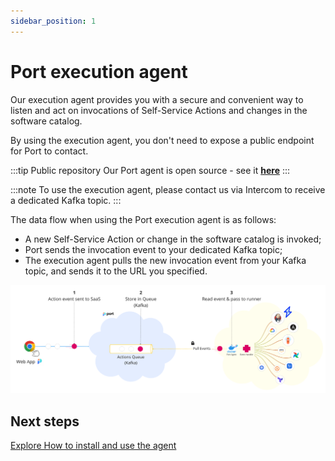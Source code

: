 ```yaml
---
sidebar_position: 1
---
```


# Port execution agent

Our execution agent provides you with a secure and convenient way to listen and act on invocations of Self-Service Actions and changes in the software catalog.

By using the execution agent, you don't need to expose a public endpoint for Port to contact.

:::tip Public repository
Our Port agent is open source - see it [**here**](https://github.com/port-labs/port-agent)
:::

:::note
To use the execution agent, please contact us via Intercom to receive a dedicated Kafka topic.
:::

The data flow when using the Port execution agent is as follows:

- A new Self-Service Action or change in the software catalog is invoked;
- Port sends the invocation event to your dedicated Kafka topic;
- The execution agent pulls the new invocation event from your Kafka topic, and sends it to the URL you specified.

![Port Agent Architecture](../../../../../static/img/self-service-actions/portExecutionAgentArchitecture.png)

## Next steps

[Explore How to install and use the agent](./quickstart)
